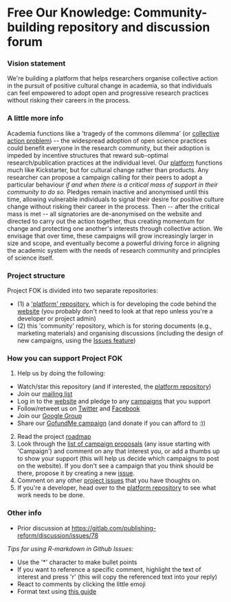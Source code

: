 # Free Our Knowledge: Community-building repository and discussion forum

### Vision statement
We're building a platform that helps researchers organise collective action in the pursuit of positive cultural change in academia, so that individuals can feel empowered to adopt open and progressive research practices without risking their careers in the process. 

### A little more info
Academia functions like a 'tragedy of the commons dilemma' (or [collective action problem](https://en.wikipedia.org/wiki/Collective_action_problem)) -- the widespread adoption of open science practices could benefit everyone in the research community, but their adoption is impeded by incentive structures that reward sub-optimal research/publication practices at the individual level. Our [platform](https://www.freeourknowledge.org/) functions much like Kickstarter, but for cultural change rather than products. Any researcher can propose a campaign calling for their peers to adopt a particular behaviour *if and when there is a critical mass of support in their community to do so.* Pledges remain inactive and anonymised until this time, allowing vulnerable individuals to signal their desire for positive culture change without risking their career in the process. Then -- after the critical mass is met -- all signatories are de-anonymised on the website and directed to carry out the action together, thus creating momentum for change and protecting one another's interests through collective action. We envisage that over time, these campaigns will grow increasingly larger in size and scope, and eventually become a powerful driving force in aligning the academic system with the needs of research community and principles of science itself.

### Project structure
Project FOK is divided into two separate repositories:
* (1) a ['platform' repository](https://github.com/FreeOurKnowledge/platform), which is for developing the code behind the [website](https://www.freeourknowledge.org/) (you probably don't need to look at that repo unless you're a developer or project admin)
* (2) this 'community' repository, which is for storing documents (e.g., marketing materials) and organising discussions (including the design of new campaigns, using the [Issues feature](https://github.com/FreeOurKnowledge/documentation/issues/new/choose)) 

### How you can support Project FOK
1. Help us by doing the following:
  * Watch/star this repository (and if interested, the [platform repository](https://github.com/FreeOurKnowledge/platform/))
  * Join our [mailing list](http://eepurl.com/dFVBVz)
  * Log in to the [website](https://www.freeourknowledge.org/) and pledge to any [campaigns](https://www.freeourknowledge.org/#campaigns) that you support
  * Follow/retweet us on [Twitter](https://twitter.com/projectfok) and [Facebook](https://www.facebook.com/projectFOK/)  
  * Join our [Google Group](https://groups.google.com/g/free-our-knowledge-community/)
  * Share our [GofundMe campaign](gf.me/u/yvgtgg) (and donate if you can afford to :))
2. Read the project [roadmap](https://github.com/FreeOurKnowledge/community/blob/master/ROADMAP.md)
3. Look through the [list of campaign proposals](https://github.com/FreeOurKnowledge/community/issues) (any issue starting with 'Campaign') and comment on any that interest you, or add a thumbs up to show your support (this will help us decide which campaigns to post on the website). If you don't see a campaign that you think should be there, propose it by creating a new [issue](https://github.com/FreeOurKnowledge/documentation/issues/new/choose).
4. Comment on any other [project issues](https://github.com/FreeOurKnowledge/community/issues) that you have thoughts on.
5. If you're a developer, head over to the [platform repository](https://github.com/FreeOurKnowledge/platform) to see what work needs to be done.

### Other info
- Prior discussion at https://gitlab.com/publishing-reform/discussion/issues/78

*Tips for using R-markdown in Github Issues:*
- Use the '\*\' character to make bullet points
- If you want to reference a specific comment, highlight the text of interest and press 'r' (this will copy the referenced text into your reply)
- React to comments by clicking the little emoji
- Format text using [this guide](https://docs.github.com/en/github/writing-on-github/basic-writing-and-formatting-syntax)

